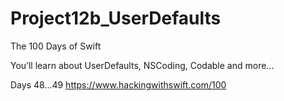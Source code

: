 # Project12b_UserDefaults
The 100 Days of Swift

You’ll learn about UserDefaults, 
NSCoding, Codable and more...

Days 48...49 
https://www.hackingwithswift.com/100
